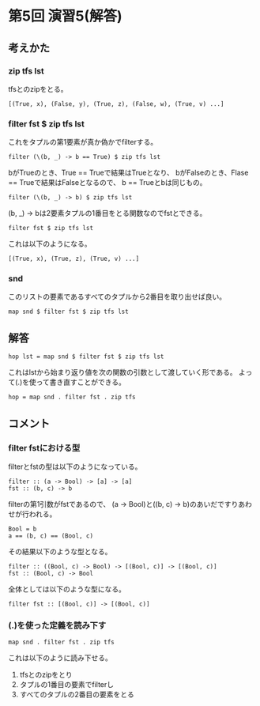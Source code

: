 第5回 演習5(解答)
==================

考えかた
--------

### zip tfs lst

tfsとのzipをとる。

    [(True, x), (False, y), (True, z), (False, w), (True, v) ...]

### filter fst $ zip tfs lst

これをタプルの第1要素が真か偽かでfilterする。

    filter (\(b, _) -> b == True) $ zip tfs lst

bがTrueのとき、True == Trueで結果はTrueとなり、
bがFalseのとき、Flase == Trueで結果はFalseとなるので、
b == Trueとbは同じもの。

    filter (\(b, _) -> b) $ zip tfs lst

\(b, _) -> bは2要素タプルの1番目をとる関数なのでfstとできる。

    filter fst $ zip tfs lst

これは以下のようになる。

    [(True, x), (True, z), (True, v) ...]

### snd

このリストの要素であるすべてのタプルから2番目を取り出せば良い。

    map snd $ filter fst $ zip tfs lst

解答
----

    hop lst = map snd $ filter fst $ zip tfs lst

これはlstから始まり返り値を次の関数の引数として渡していく形である。
よって(.)を使って書き直すことができる。

    hop = map snd . filter fst . zip tfs

コメント
--------

### filter fstにおける型

filterとfstの型は以下のようになっている。

    filter :: (a -> Bool) -> [a] -> [a]
    fst :: (b, c) -> b

filterの第1引数がfstであるので、
(a -> Bool)と((b, c) -> b)のあいだですりあわせが行われる。

    Bool = b
    a == (b, c) == (Bool, c)

その結果以下のような型となる。

    filter :: ((Bool, c) -> Bool) -> [(Bool, c)] -> [(Bool, c)]
    fst :: (Bool, c) -> Bool

全体としては以下のような型になる。

    filter fst :: [(Bool, c)] -> [(Bool, c)]

### (.)を使った定義を読み下す

    map snd . filter fst . zip tfs

これは以下のように読み下せる。

1. tfsとのzipをとり
2. タプルの1番目の要素でfilterし
3. すべてのタプルの2番目の要素をとる
